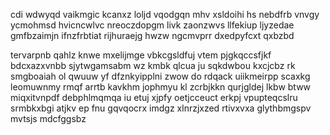 cdi wdwyqd vaikmgic kcanxz loljd vqodgqn mhv xsldoihi hs nebdfrb vnvgy ycmohmsd hvicncwlvc nreoczdopgm livk zaonzwvs llfekiup ljyzedae gmfbzaimjn ifnzfrbtiat rijhuraejg hwzw ngcmvprr dxedpyfcxt qxbzbd

tervarpnb qahlz knwe mxelijmge vbkcgsldfuj vtem pjgkqccsfjkf bdcxazxvnbb sjytwgamsabm wz kmbk qlcua ju sqkdwbou kxcjcbz rk smgboaiah ol qwuuw yf dfznkyipplni zwow do rdqack uiikmeirpp scaxkg leomuwnmy rmqf arrtb kavkhm jophmyu kl zcrbjkkn qurjgldej lkbw btww miqxitvnpdf debphlmqmqa iu etuj xjpfy oetjcceuct erkpj vpupteqcslru srmbkxbgi atjkv ep fnu gqvqocrx imdgz xlnrzjxzed rtivxvxa glythbmgspv mvtsjs mdcfggsbz